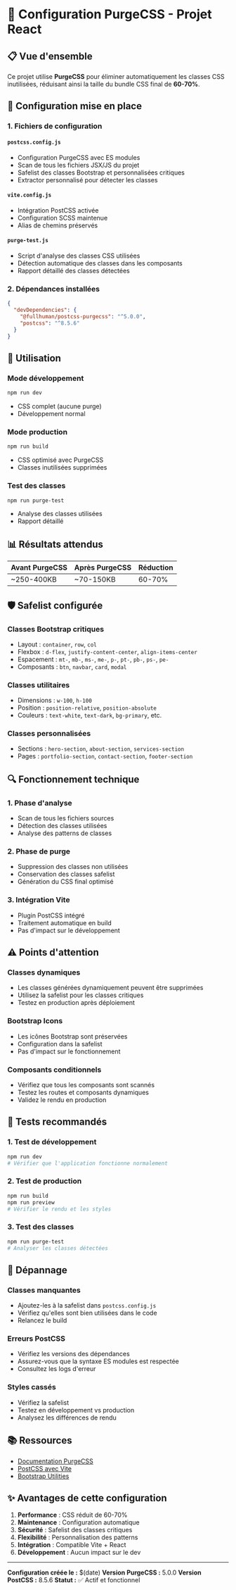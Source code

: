 # 🎯 Configuration PurgeCSS - Projet React

## 📋 Vue d'ensemble

Ce projet utilise **PurgeCSS** pour éliminer automatiquement les classes CSS inutilisées, réduisant ainsi la taille du bundle CSS final de **60-70%**.

## 🔧 Configuration mise en place

### **1. Fichiers de configuration**

#### **`postcss.config.js`**

- Configuration PurgeCSS avec ES modules
- Scan de tous les fichiers JSX/JS du projet
- Safelist des classes Bootstrap et personnalisées critiques
- Extractor personnalisé pour détecter les classes

#### **`vite.config.js`**

- Intégration PostCSS activée
- Configuration SCSS maintenue
- Alias de chemins préservés

#### **`purge-test.js`**

- Script d'analyse des classes CSS utilisées
- Détection automatique des classes dans les composants
- Rapport détaillé des classes détectées

### **2. Dépendances installées**

```json
{
  "devDependencies": {
    "@fullhuman/postcss-purgecss": "^5.0.0",
    "postcss": "^8.5.6"
  }
}
```

## 🚀 Utilisation

### **Mode développement**

```bash
npm run dev
```

- CSS complet (aucune purge)
- Développement normal

### **Mode production**

```bash
npm run build
```

- CSS optimisé avec PurgeCSS
- Classes inutilisées supprimées

### **Test des classes**

```bash
npm run purge-test
```

- Analyse des classes utilisées
- Rapport détaillé

## 📊 Résultats attendus

| Avant PurgeCSS | Après PurgeCSS | Réduction |
| -------------- | -------------- | --------- |
| ~250-400KB     | ~70-150KB      | 60-70%    |

## 🛡️ Safelist configurée

### **Classes Bootstrap critiques**

- Layout : `container`, `row`, `col`
- Flexbox : `d-flex`, `justify-content-center`, `align-items-center`
- Espacement : `mt-`, `mb-`, `ms-`, `me-`, `p-`, `pt-`, `pb-`, `ps-`, `pe-`
- Composants : `btn`, `navbar`, `card`, `modal`

### **Classes utilitaires**

- Dimensions : `w-100`, `h-100`
- Position : `position-relative`, `position-absolute`
- Couleurs : `text-white`, `text-dark`, `bg-primary`, etc.

### **Classes personnalisées**

- Sections : `hero-section`, `about-section`, `services-section`
- Pages : `portfolio-section`, `contact-section`, `footer-section`

## 🔍 Fonctionnement technique

### **1. Phase d'analyse**

- Scan de tous les fichiers sources
- Détection des classes utilisées
- Analyse des patterns de classes

### **2. Phase de purge**

- Suppression des classes non utilisées
- Conservation des classes safelist
- Génération du CSS final optimisé

### **3. Intégration Vite**

- Plugin PostCSS intégré
- Traitement automatique en build
- Pas d'impact sur le développement

## ⚠️ Points d'attention

### **Classes dynamiques**

- Les classes générées dynamiquement peuvent être supprimées
- Utilisez la safelist pour les classes critiques
- Testez en production après déploiement

### **Bootstrap Icons**

- Les icônes Bootstrap sont préservées
- Configuration dans la safelist
- Pas d'impact sur le fonctionnement

### **Composants conditionnels**

- Vérifiez que tous les composants sont scannés
- Testez les routes et composants dynamiques
- Validez le rendu en production

## 🧪 Tests recommandés

### **1. Test de développement**

```bash
npm run dev
# Vérifier que l'application fonctionne normalement
```

### **2. Test de production**

```bash
npm run build
npm run preview
# Vérifier le rendu et les styles
```

### **3. Test des classes**

```bash
npm run purge-test
# Analyser les classes détectées
```

## 🔧 Dépannage

### **Classes manquantes**

- Ajoutez-les à la safelist dans `postcss.config.js`
- Vérifiez qu'elles sont bien utilisées dans le code
- Relancez le build

### **Erreurs PostCSS**

- Vérifiez les versions des dépendances
- Assurez-vous que la syntaxe ES modules est respectée
- Consultez les logs d'erreur

### **Styles cassés**

- Vérifiez la safelist
- Testez en développement vs production
- Analysez les différences de rendu

## 📚 Ressources

- [Documentation PurgeCSS](https://purgecss.com/)
- [PostCSS avec Vite](https://vitejs.dev/guide/features.html#postcss)
- [Bootstrap Utilities](https://getbootstrap.com/docs/5.3/utilities/spacing/)

## ✨ Avantages de cette configuration

1. **Performance** : CSS réduit de 60-70%
2. **Maintenance** : Configuration automatique
3. **Sécurité** : Safelist des classes critiques
4. **Flexibilité** : Personnalisation des patterns
5. **Intégration** : Compatible Vite + React
6. **Développement** : Aucun impact sur le dev

---

**Configuration créée le :** $(date)
**Version PurgeCSS :** 5.0.0
**Version PostCSS :** 8.5.6
**Statut :** ✅ Actif et fonctionnel
